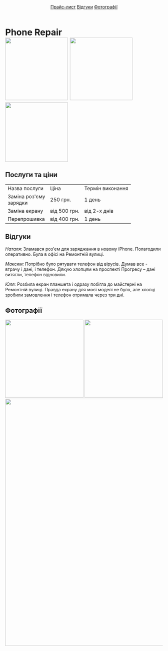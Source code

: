 <html>
    <head>
        <link rel="stylesneet"href="style.css"/>
    </head>
    <body>
        <header>
            <a href="#price">Прайс-лист</a> <a href="#reviews">Відгуки</a> <a href="#photos">Фотографії</a>
        </header>
        <main>
            <h1>Phone Repair<br/><img src="/uploads/2020/11/soldering-5117508_1280_0_1605278553.png" width="200px"/> <img src="/uploads/2020/11/tool-145376_1280_0_1605278554.png" width="200px"/> <img src="/uploads/2020/11/guy-1424911_1280_0_1605278554.png" width="200px" height="190px"/></h1>
            <h2 id="price">Послуги та ціни</h2>
            <table>
                <tr>
                    <td>Назва послуги</td>
                    <td>Ціна</td>
                    <td>Термін виконання</td>
                </tr>
                <tr>
                    <td>Заміна роз'єму <br/>зарядки</td>
                    <td>250 грн.</td>
                    <td>1 день</td>
                </tr>
                <tr>
                    <td>Заміна екрану</td>
                    <td>від 500 грн.</td>
                    <td>від 2-х днів</td>
                </tr>
                <tr>
                    <td>Перепрошивка</td>
                    <td>від 400 грн.</td>
                    <td>1 день</td>
                </tr>
            </table>
            <h2 id="reviews">Відгуки</h2>
            <p><i>Наталя: </i>Зламався роз'єм для заряджання в новому iPhone. Полагодили оперативно. Була в офісі на Ремонтній вулиці.</p>
            <p><i>Максим: </i>Потрібно було рятувати телефон від вірусів. Думав все - втрачу і дані, і телефон. Дякую хлопцям на проспекті Прогресу – дані витягли, телефон відновили.</p>
            <p><i>Юля: </i>Розбила екран планшета і одразу побігла до майстерні на Ремонтній вулиці. Правда екрану для моєї моделі не було, але хлопці зробили замовлення і телефон отримала через три дні.</p>
            <h2 id="photos">Фотографії</h2>
            <img src="/uploads/2020/11/broken-3653897_1920_0_1605280313.jpg" height="250px"/> <img src="/uploads/2020/11/mobile-phone-2510529_1920_0_1605280314.jpg" height="250px"/><br/>
            <img src="/uploads/2020/11/mobile-phone-4381895_1920_0_1605280472.jpg" width="790px"/>
        </main>
    </body>
</html>
